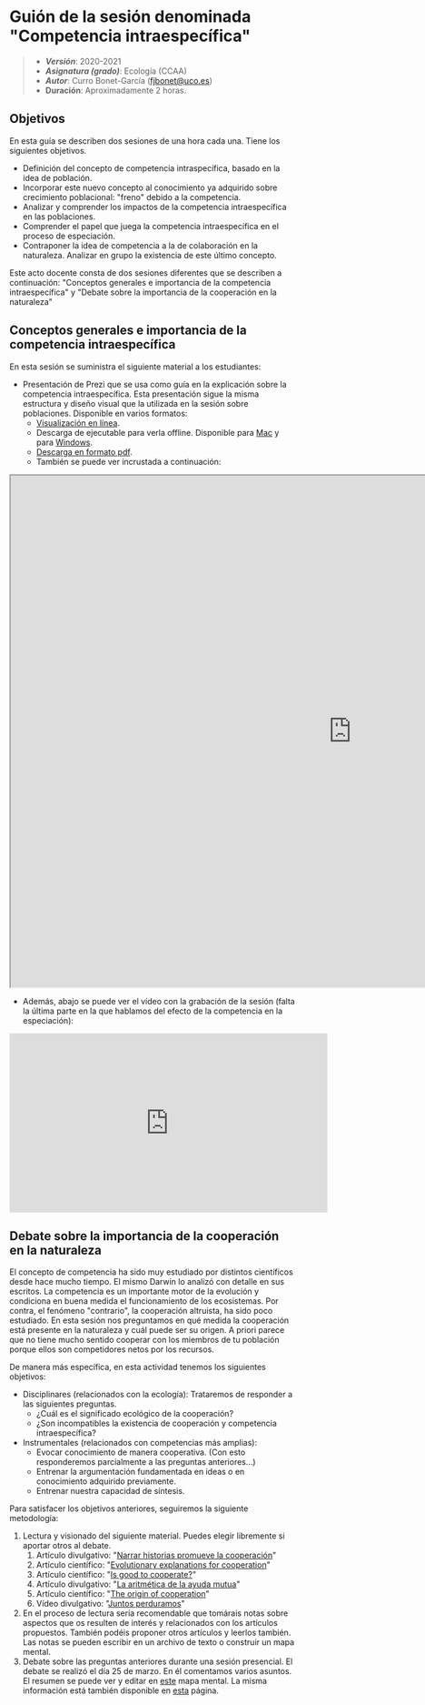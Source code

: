 # Guión de la sesión denominada "Competencia intraespecífica"


> + **_Versión_**: 2020-2021
> + **_Asignatura (grado)_**: Ecología (CCAA)
> + **_Autor_**: Curro Bonet-García (fjbonet@uco.es)
> + **Duración**: Aproximadamente 2 horas.



## Objetivos 

En esta guía se describen dos sesiones de una hora cada una. Tiene los siguientes objetivos. 

 + Definición del concepto de competencia intraspecífica, basado en la idea de población. 
 + Incorporar este nuevo concepto al conocimiento ya adquirido sobre crecimiento poblacional: "freno" debido a la competencia.
 + Analizar y comprender los impactos de la competencia intraespecífica en las poblaciones.
 + Comprender el papel que juega la competencia intraespecífica en el proceso de especiación.
 + Contraponer la idea de competencia a la de colaboración en la naturaleza. Analizar en grupo la existencia de este último concepto.

Este acto docente consta de dos sesiones diferentes que se describen a continuación: "Conceptos generales e importancia de la competencia intraespecífica" y "Debate sobre la importancia de la cooperación en la naturaleza"



 ## Conceptos generales e importancia de la competencia intraespecífica
En esta sesión se suministra el siguiente material a los estudiantes:
+ Presentación de Prezi que se usa como guía en la explicación sobre la competencia intraespecífica. Esta presentación sigue la misma estructura y diseño visual que la utilizada en la sesión sobre poblaciones. Disponible en varios formatos:
  + [Visualización en línea](https://prezi.com/view/uMq5KSdDiRNnSvBLlCpe).
  + Descarga de ejecutable para verla offline. Disponible para  [Mac](https://github.com/aprendiendo-cosas/Te_poblaciones_comp_intra_ecologia_ccaa/raw/2020-2021/presentacion/competencia_intraespecifica.zip) y para [Windows](https://github.com/aprendiendo-cosas/Te_poblaciones_comp_intra_ecologia_ccaa/raw/2020-2021/presentacion/competencia_intraespecifica.exe.zip).
  + [Descarga en formato pdf](https://github.com/aprendiendo-cosas/Te_poblaciones_comp_intra_ecologia_ccaa/raw/2020-2021/presentacion/competencia_intraespecifica.pdf).
  + También se puede ver incrustada a continuación:

<p><iframe src="https://prezi.com/view/uMq5KSdDiRNnSvBLlCpe/embed" width="1200" height="900"> </iframe></p>



+ Además, abajo se puede ver el vídeo con la grabación de la sesión (falta la última parte en la que hablamos del efecto de la competencia en la especiación):

<iframe width="560" height="315" src="https://www.youtube.com/embed/caqXh9MOuuE" title="YouTube video player" frameborder="0" allow="accelerometer; autoplay; clipboard-write; encrypted-media; gyroscope; picture-in-picture" allowfullscreen></iframe>



## Debate sobre la importancia de la cooperación en la naturaleza



El concepto de competencia ha sido muy estudiado por distintos científicos desde hace mucho tiempo. El mismo Darwin lo analizó con detalle en sus escritos. La competencia es un importante motor de la evolución y condiciona en buena medida el funcionamiento de los ecosistemas. Por contra, el fenómeno "contrario", la cooperación altruista, ha sido poco estudiado. En esta sesión nos preguntamos en qué medida la cooperación está presente en la naturaleza y cuál puede ser su origen. A priori parece que no tiene mucho sentido cooperar con los miembros de tu población porque ellos son competidores netos por los recursos.

De manera más específica, en esta actividad tenemos los siguientes objetivos:

+ Disciplinares (relacionados con la ecología): Trataremos de responder a las siguientes preguntas.
  + ¿Cuál es el significado ecológico de la cooperación?
  + ¿Son incompatibles la existencia de cooperación y competencia intraespecífica?
+ Instrumentales (relacionados con competencias más amplias):
  + Evocar conocimiento de manera cooperativa. (Con esto responderemos parcialmente a las preguntas anteriores...)
  + Entrenar la argumentación fundamentada en ideas o en conocimiento adquirido previamente.
  + Entrenar nuestra capacidad de síntesis. 

Para satisfacer los objetivos anteriores, seguiremos la siguiente metodología:

1. Lectura y visionado del siguiente material. Puedes elegir libremente si aportar otros al debate.
   1. Artículo divulgativo: "[Narrar historias promueve la cooperación](https://github.com/aprendiendo-cosas/Te_poblaciones_comp_intra_ecologia_ccaa/raw/2020-2021/biblio_cooperacion/contadores_historias.pdf)"
   2. Artículo científico: "[Evolutionary explanations for cooperation](https://github.com/aprendiendo-cosas/Te_poblaciones_comp_intra_ecologia_ccaa/raw/2020-2021/biblio_cooperacion/evolutionary_explanations_cooperation.pdf)"
   3. Artículo científico: "[Is good to cooperate?](https://github.com/aprendiendo-cosas/Te_poblaciones_comp_intra_ecologia_ccaa/raw/2020-2021/biblio_cooperacion/is_good_cooperate.pdf)"
   4. Artículo divulgativo: "[La aritmética de la ayuda mutua](https://github.com/aprendiendo-cosas/Te_poblaciones_comp_intra_ecologia_ccaa/raw/2020-2021/biblio_cooperacion/la_aritmetica_ayuda_mutua.pdf)"
   5. Artículo científico: "[The origin of cooperation](https://github.com/aprendiendo-cosas/Te_poblaciones_comp_intra_ecologia_ccaa/raw/2020-2021/biblio_cooperacion/origin_cooperation.pdf)"
   6. Vídeo divulgativo: "[Juntos perduramos](https://youtu.be/ZRimz-60xGY)"
2. En el proceso de lectura sería recomendable que tomárais notas sobre aspectos que os resulten de interés y relacionados con los artículos propuestos. También podéis proponer otros artículos y leerlos también. Las notas se pueden escribir en un archivo de texto o construir un mapa mental.
3. Debate sobre las preguntas anteriores durante una sesión presencial. El debate se realizó el día 25 de marzo. En él comentamos varios asuntos. El resumen se puede ver y editar en [este](https://github.com/aprendiendo-cosas/Te_poblaciones_comp_intra_ecologia_ccaa/raw/2020-2021/presentacion/debate_cooperacion.xmind) mapa mental. La misma información está también disponible en [esta](https://rawcdn.githack.com/aprendiendo-cosas/Te_poblaciones_comp_intra_ecologia_ccaa/2020-2021/presentacion/debate_cooperacion.html) página. 

